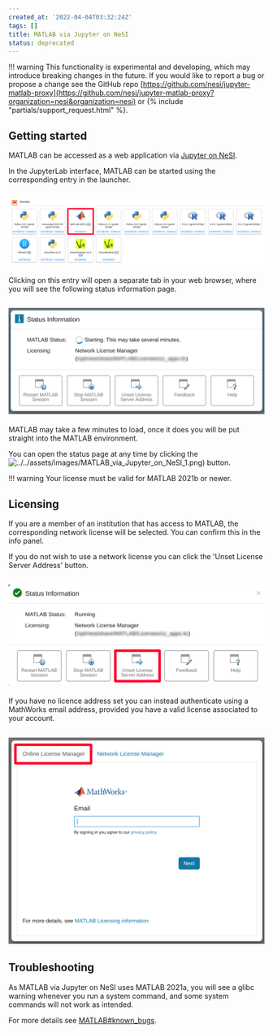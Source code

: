 ```yaml
---
created_at: '2022-04-04T03:32:24Z'
tags: []
title: MATLAB via Jupyter on NeSI
status: deprecated
---
```


!!! warning
     This functionality is experimental and developing, which may introduce
     breaking changes in the future.
     If you would like to report a bug or propose a change see the GitHub
     repo
     [https://github.com/nesi/jupyter-matlab-proxy](https://github.com/nesi/jupyter-matlab-proxy?organization=nesi&organization=nesi)
     or {% include "partials/support_request.html" %}.

## Getting started

MATLAB can be accessed as a web application via [Jupyter on
NeSI](../../Scientific_Computing/Interactive_computing_using_Jupyter/Jupyter_on_NeSI.md).

In the JupyterLab interface, MATLAB can be started using the
corresponding entry in the launcher.

## ![matlab\_proxy\_icon.png](../../assets/images/MATLAB_via_Jupyter_on_NeSI.png)

Clicking on this entry will open a separate tab in your web browser,
where you will see the following status information page.

## ![image\_\_1\_.png](../../assets/images/MATLAB_via_Jupyter_on_NeSI_0.png)

MATLAB may take a few minutes to load, once it does you will be put
straight into the MATLAB environment. 

You can open the status page at any time by clicking the
![../../assets/images/MATLAB_via_Jupyter_on_NeSI_1.png)](https://github.com/mathworks/jupyter-matlab-proxy/raw/main/img/tools_icon.png)
button.

!!! warning
     Your license must be valid for MATLAB 2021b or newer.

## Licensing

If you are a member of an institution that has access to MATLAB, the
corresponding network license will be selected. You can confirm this in
the info panel.

If you do not wish to use a network license you can click the 'Unset
License Server Address' button.

## ![image\_\_3\_.png](../../assets/images/MATLAB_via_Jupyter_on_NeSI_2.png)

If you have no licence address set you can instead authenticate using a
MathWorks email address, provided you have a valid license associated to
your account.

## ![image\_\_4\_.png](../../assets/images/MATLAB_via_Jupyter_on_NeSI_3.png)

## Troubleshooting

As MATLAB via Jupyter on NeSI uses MATLAB 2021a, you will see a glibc
warning whenever you run a system command, and some system commands will
not work as intended.

For more details see
[MATLAB#known\_bugs](../../Scientific_Computing/Supported_Applications/MATLAB.md#known-bugs).
